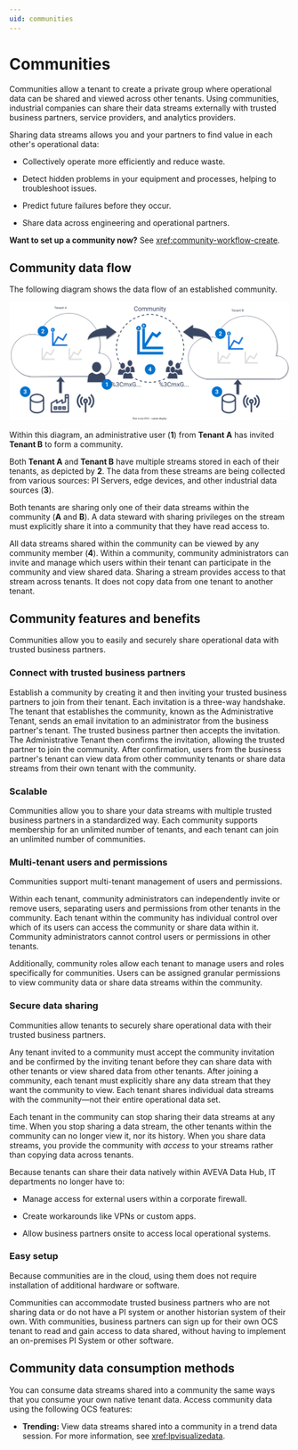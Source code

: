 ```yaml
---
uid: communities
---
```


# Communities

Communities allow a tenant to create a private group where operational data can be shared and viewed across other tenants. Using communities, industrial companies can share their data streams externally with trusted business partners, service providers, and analytics providers.

Sharing data streams allows you and your partners to find value in each other's operational data:

* Collectively operate more efficiently and reduce waste.

* Detect hidden problems in your equipment and processes, helping to troubleshoot issues.

* Predict future failures before they occur.

* Share data across engineering and operational partners.

**Want to set up a community now?** See <xref:community-workflow-create>.

## Community data flow

The following diagram shows the data flow of an established community.

![Community diagram](images/community-diagram.drawio.svg)

Within this diagram, an administrative user (**1**) from **Tenant A** has invited **Tenant B** to form a community.

Both **Tenant A** and **Tenant B** have multiple streams stored in each of their tenants, as depicted by **2**. The data from these streams are being collected from various sources: PI Servers, edge devices, and other industrial data sources (**3**).

Both tenants are sharing only one of their data streams within the community (**A** and **B**). A data steward with sharing privileges on the stream must explicitly share it into a community that they have read access to.

All data streams shared within the community can be viewed by any community member (**4**). Within a community, community administrators can invite and manage which users within their tenant can participate in the community and view shared data. Sharing a stream provides access to that stream across tenants. It does not copy data from one tenant to another tenant.

## Community features and benefits

Communities allow you to easily and securely share operational data with trusted business partners.

### Connect with trusted business partners

Establish a community by creating it and then inviting your trusted business partners to join from their tenant. Each invitation is a three-way handshake. The tenant that establishes the community, known as the Administrative Tenant, sends an email invitation to an administrator from the business partner's tenant. The trusted business partner then accepts the invitation. The Administrative Tenant then confirms the invitation, allowing the trusted partner to join the community. After confirmation, users from the business partner's tenant can view data from other community tenants or share data streams from their own tenant with the community.

### Scalable

Communities allow you to share your data streams with multiple trusted business partners in a standardized way. Each community supports membership for an unlimited number of tenants, and each tenant can join an unlimited number of communities.

### Multi-tenant users and permissions

Communities support multi-tenant management of users and permissions.

Within each tenant, community administrators can independently invite or remove users, separating users and permissions from other tenants in the community. Each tenant within the community has individual control over which of its users can access the community or share data within it. Community administrators cannot control users or permissions in other tenants.

Additionally, community roles allow each tenant to manage users and roles specifically for communities. Users can be assigned granular permissions to view community data or share data streams within the community.

### Secure data sharing

Communities allow tenants to securely share operational data with their trusted business partners.

Any tenant invited to a community must accept the community invitation and be confirmed by the inviting tenant before they can share data with other tenants or view shared data from other tenants. After joining a community, each tenant must explicitly share any data stream that they want the community to view. Each tenant shares individual data streams with the community—not their entire operational data set.

Each tenant in the community can stop sharing their data streams at any time. When you stop sharing a data stream, the other tenants within the community can no longer view it, nor its history. When you share data streams, you provide the community with _access_ to your streams rather than copying data across tenants.

Because tenants can share their data natively within AVEVA Data Hub, IT departments no longer have to:

* Manage access for external users within a corporate firewall.

* Create workarounds like VPNs or custom apps.

* Allow business partners onsite to access local operational systems.

### Easy setup

Because communities are in the cloud, using them does not require installation of additional hardware or software.

Communities can accommodate trusted business partners who are not sharing data or do not have a PI system or another historian system of their own. With communities, business partners can sign up for their own OCS tenant to read and gain access to data shared, without having to implement an on-premises PI System or other software.

## Community data consumption methods

You can consume data streams shared into a community the same ways that you consume your own native tenant data. Access community data using the following OCS features:

* **Trending:** View data streams shared into a community in a trend data session. For more information, see <xref:lpvisualizedata>.

